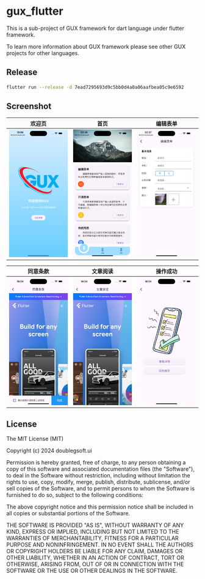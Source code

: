 gux_flutter
===========

This is a sub-project of GUX framework for dart language under flutter framework.

To learn more information about GUX framework please see other GUX projects for other languages.

## Release

```bash
flutter run --release -d 7ead7295693d9c5bb0d4a0a06aafbea05c9e6592
```

## Screenshot

| 欢迎页 | 首页 | 编辑表单 |
|----|----|----|
| ![欢迎页](asset/image/screenshot/screenshot-1.png) | ![首页](asset/image/screenshot/screenshot-2.png) | ![编辑表单](asset/image/screenshot/screenshot-3.png)  

| 同意条款 | 文章阅读 | 操作成功 |
|----|----|----|
| ![欢迎页](asset/image/screenshot/screenshot-4.png) | ![首页](asset/image/screenshot/screenshot-5.png) | ![编辑表单](asset/image/screenshot/screenshot-6.png)         

## License
 
The MIT License (MIT)

Copyright (c) 2024 doublegsoft.ui

Permission is hereby granted, free of charge, to any person obtaining a copy of this software and associated documentation files (the "Software"), to deal in the Software without restriction, including without limitation the rights to use, copy, modify, merge, publish, distribute, sublicense, and/or sell copies of the Software, and to permit persons to whom the Software is furnished to do so, subject to the following conditions:

The above copyright notice and this permission notice shall be included in all copies or substantial portions of the Software.

THE SOFTWARE IS PROVIDED "AS IS", WITHOUT WARRANTY OF ANY KIND, EXPRESS OR IMPLIED, INCLUDING BUT NOT LIMITED TO THE WARRANTIES OF MERCHANTABILITY, FITNESS FOR A PARTICULAR PURPOSE AND NONINFRINGEMENT. IN NO EVENT SHALL THE AUTHORS OR COPYRIGHT HOLDERS BE LIABLE FOR ANY CLAIM, DAMAGES OR OTHER LIABILITY, WHETHER IN AN ACTION OF CONTRACT, TORT OR OTHERWISE, ARISING FROM, OUT OF OR IN CONNECTION WITH THE SOFTWARE OR THE USE OR OTHER DEALINGS IN THE SOFTWARE.